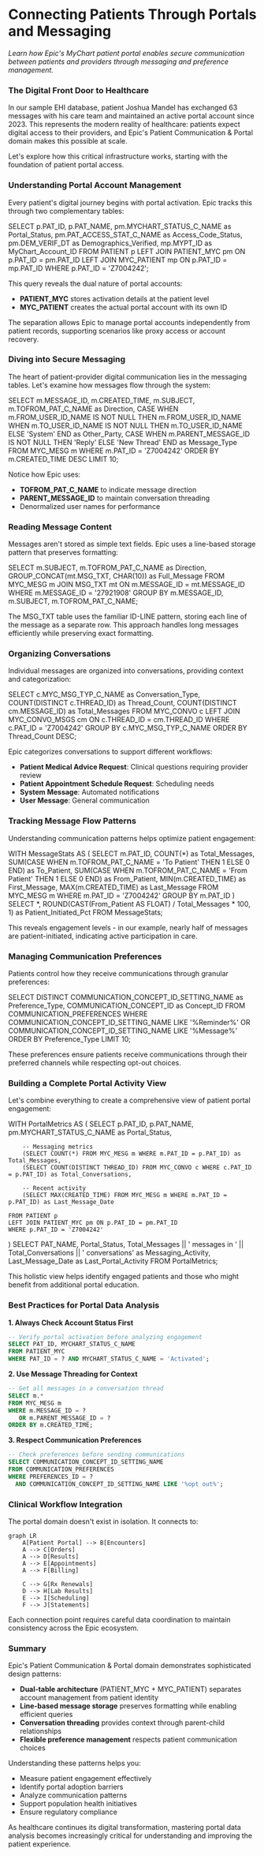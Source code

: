 # Connecting Patients Through Portals and Messaging

*Learn how Epic's MyChart patient portal enables secure communication between patients and providers through messaging and preference management.*

### The Digital Front Door to Healthcare

In our sample EHI database, patient Joshua Mandel has exchanged 63 messages with his care team and maintained an active portal account since 2023. This represents the modern reality of healthcare: patients expect digital access to their providers, and Epic's Patient Communication & Portal domain makes this possible at scale.

Let's explore how this critical infrastructure works, starting with the foundation of patient portal access.

### Understanding Portal Account Management

Every patient's digital journey begins with portal activation. Epic tracks this through two complementary tables:

<example-query description="Check a patient's portal account status and activation details">
SELECT 
    p.PAT_ID,
    p.PAT_NAME,
    pm.MYCHART_STATUS_C_NAME as Portal_Status,
    pm.PAT_ACCESS_STAT_C_NAME as Access_Code_Status,
    pm.DEM_VERIF_DT as Demographics_Verified,
    mp.MYPT_ID as MyChart_Account_ID
FROM PATIENT p
LEFT JOIN PATIENT_MYC pm ON p.PAT_ID = pm.PAT_ID
LEFT JOIN MYC_PATIENT mp ON p.PAT_ID = mp.PAT_ID
WHERE p.PAT_ID = 'Z7004242';
</example-query>

This query reveals the dual nature of portal accounts:
- **PATIENT_MYC** stores activation details at the patient level
- **MYC_PATIENT** creates the actual portal account with its own ID

The separation allows Epic to manage portal accounts independently from patient records, supporting scenarios like proxy access or account recovery.

### Diving into Secure Messaging

The heart of patient-provider digital communication lies in the messaging tables. Let's examine how messages flow through the system:

<example-query description="View recent messages for a patient showing direction and threading">
SELECT 
    m.MESSAGE_ID,
    m.CREATED_TIME,
    m.SUBJECT,
    m.TOFROM_PAT_C_NAME as Direction,
    CASE 
        WHEN m.FROM_USER_ID_NAME IS NOT NULL THEN m.FROM_USER_ID_NAME
        WHEN m.TO_USER_ID_NAME IS NOT NULL THEN m.TO_USER_ID_NAME
        ELSE 'System'
    END as Other_Party,
    CASE 
        WHEN m.PARENT_MESSAGE_ID IS NOT NULL THEN 'Reply'
        ELSE 'New Thread'
    END as Message_Type
FROM MYC_MESG m
WHERE m.PAT_ID = 'Z7004242'
ORDER BY m.CREATED_TIME DESC
LIMIT 10;
</example-query>

Notice how Epic uses:
- **TOFROM_PAT_C_NAME** to indicate message direction
- **PARENT_MESSAGE_ID** to maintain conversation threading
- Denormalized user names for performance

### Reading Message Content

Messages aren't stored as simple text fields. Epic uses a line-based storage pattern that preserves formatting:

<example-query description="Read the complete text of a patient's message about wrist pain">
SELECT 
    m.SUBJECT,
    m.TOFROM_PAT_C_NAME as Direction,
    GROUP_CONCAT(mt.MSG_TXT, CHAR(10)) as Full_Message
FROM MYC_MESG m
JOIN MSG_TXT mt ON m.MESSAGE_ID = mt.MESSAGE_ID
WHERE m.MESSAGE_ID = '27921908'
GROUP BY m.MESSAGE_ID, m.SUBJECT, m.TOFROM_PAT_C_NAME;
</example-query>

The MSG_TXT table uses the familiar ID-LINE pattern, storing each line of the message as a separate row. This approach handles long messages efficiently while preserving exact formatting.

### Organizing Conversations

Individual messages are organized into conversations, providing context and categorization:

<example-query description="Analyze the types of conversations a patient has initiated">
SELECT 
    c.MYC_MSG_TYP_C_NAME as Conversation_Type,
    COUNT(DISTINCT c.THREAD_ID) as Thread_Count,
    COUNT(DISTINCT cm.MESSAGE_ID) as Total_Messages
FROM MYC_CONVO c
LEFT JOIN MYC_CONVO_MSGS cm ON c.THREAD_ID = cm.THREAD_ID
WHERE c.PAT_ID = 'Z7004242'
GROUP BY c.MYC_MSG_TYP_C_NAME
ORDER BY Thread_Count DESC;
</example-query>

Epic categorizes conversations to support different workflows:
- **Patient Medical Advice Request**: Clinical questions requiring provider review
- **Patient Appointment Schedule Request**: Scheduling needs
- **System Message**: Automated notifications
- **User Message**: General communication

### Tracking Message Flow Patterns

Understanding communication patterns helps optimize patient engagement:

<example-query description="Analyze bidirectional message flow for a patient">
WITH MessageStats AS (
    SELECT 
        m.PAT_ID,
        COUNT(*) as Total_Messages,
        SUM(CASE WHEN m.TOFROM_PAT_C_NAME = 'To Patient' THEN 1 ELSE 0 END) as To_Patient,
        SUM(CASE WHEN m.TOFROM_PAT_C_NAME = 'From Patient' THEN 1 ELSE 0 END) as From_Patient,
        MIN(m.CREATED_TIME) as First_Message,
        MAX(m.CREATED_TIME) as Last_Message
    FROM MYC_MESG m
    WHERE m.PAT_ID = 'Z7004242'
    GROUP BY m.PAT_ID
)
SELECT 
    *,
    ROUND(CAST(From_Patient AS FLOAT) / Total_Messages * 100, 1) as Patient_Initiated_Pct
FROM MessageStats;
</example-query>

This reveals engagement levels - in our example, nearly half of messages are patient-initiated, indicating active participation in care.

### Managing Communication Preferences

Patients control how they receive communications through granular preferences:

<example-query description="Explore available communication preference types">
SELECT DISTINCT
    COMMUNICATION_CONCEPT_ID_SETTING_NAME as Preference_Type,
    COMMUNICATION_CONCEPT_ID as Concept_ID
FROM COMMUNICATION_PREFERENCES
WHERE COMMUNICATION_CONCEPT_ID_SETTING_NAME LIKE '%Reminder%'
   OR COMMUNICATION_CONCEPT_ID_SETTING_NAME LIKE '%Message%'
ORDER BY Preference_Type
LIMIT 10;
</example-query>

These preferences ensure patients receive communications through their preferred channels while respecting opt-out choices.

### Building a Complete Portal Activity View

Let's combine everything to create a comprehensive view of patient portal engagement:

<example-query description="Create a complete patient portal engagement summary">
WITH PortalMetrics AS (
    SELECT 
        p.PAT_ID,
        p.PAT_NAME,
        pm.MYCHART_STATUS_C_NAME as Portal_Status,
        
        -- Messaging metrics
        (SELECT COUNT(*) FROM MYC_MESG m WHERE m.PAT_ID = p.PAT_ID) as Total_Messages,
        (SELECT COUNT(DISTINCT THREAD_ID) FROM MYC_CONVO c WHERE c.PAT_ID = p.PAT_ID) as Total_Conversations,
        
        -- Recent activity
        (SELECT MAX(CREATED_TIME) FROM MYC_MESG m WHERE m.PAT_ID = p.PAT_ID) as Last_Message_Date
        
    FROM PATIENT p
    LEFT JOIN PATIENT_MYC pm ON p.PAT_ID = pm.PAT_ID
    WHERE p.PAT_ID = 'Z7004242'
)
SELECT 
    PAT_NAME,
    Portal_Status,
    Total_Messages || ' messages in ' || Total_Conversations || ' conversations' as Messaging_Activity,
    Last_Message_Date as Last_Portal_Activity
FROM PortalMetrics;
</example-query>

This holistic view helps identify engaged patients and those who might benefit from additional portal education.

### Best Practices for Portal Data Analysis

**1. Always Check Account Status First**
```sql
-- Verify portal activation before analyzing engagement
SELECT PAT_ID, MYCHART_STATUS_C_NAME 
FROM PATIENT_MYC 
WHERE PAT_ID = ? AND MYCHART_STATUS_C_NAME = 'Activated';
```

**2. Use Message Threading for Context**
```sql
-- Get all messages in a conversation thread
SELECT m.* 
FROM MYC_MESG m
WHERE m.MESSAGE_ID = ? 
   OR m.PARENT_MESSAGE_ID = ?
ORDER BY m.CREATED_TIME;
```

**3. Respect Communication Preferences**
```sql
-- Check preferences before sending communications
SELECT COMMUNICATION_CONCEPT_ID_SETTING_NAME
FROM COMMUNICATION_PREFERENCES
WHERE PREFERENCES_ID = ?
  AND COMMUNICATION_CONCEPT_ID_SETTING_NAME LIKE '%opt out%';
```

### Clinical Workflow Integration

The portal domain doesn't exist in isolation. It connects to:

```mermaid
graph LR
    A[Patient Portal] --> B[Encounters]
    A --> C[Orders]
    A --> D[Results]
    A --> E[Appointments]
    A --> F[Billing]
    
    C --> G[Rx Renewals]
    D --> H[Lab Results]
    E --> I[Scheduling]
    F --> J[Statements]
```

Each connection point requires careful data coordination to maintain consistency across the Epic ecosystem.

### Summary

Epic's Patient Communication & Portal domain demonstrates sophisticated design patterns:

- **Dual-table architecture** (PATIENT_MYC + MYC_PATIENT) separates account management from patient identity
- **Line-based message storage** preserves formatting while enabling efficient queries
- **Conversation threading** provides context through parent-child relationships
- **Flexible preference management** respects patient communication choices

Understanding these patterns helps you:
- Measure patient engagement effectively
- Identify portal adoption barriers
- Analyze communication patterns
- Support population health initiatives
- Ensure regulatory compliance

As healthcare continues its digital transformation, mastering portal data analysis becomes increasingly critical for understanding and improving the patient experience.
